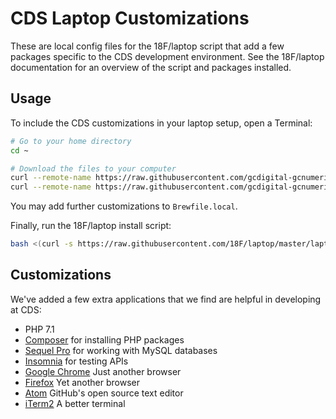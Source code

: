 # CDS Laptop Customizations

These are local config files for the 18F/laptop script that add a few packages specific
to the CDS development environment.  See the 18F/laptop documentation for an overview
of the script and packages installed.

## Usage

To include the CDS customizations in your laptop setup, open a Terminal:

```bash
# Go to your home directory
cd ~

# Download the files to your computer
curl --remote-name https://raw.githubusercontent.com/gcdigital-gcnumerique/laptop/master/.laptop.local
curl --remote-name https://raw.githubusercontent.com/gcdigital-gcnumerique/laptop/master/Brewfile.local
```

You may add further customizations to `Brewfile.local`.

Finally, run the 18F/laptop install script:

```bash
bash <(curl -s https://raw.githubusercontent.com/18F/laptop/master/laptop)
```

## Customizations

We've added a few extra applications that we find are helpful in developing at CDS:
- PHP 7.1
- [Composer](https://getcomposer.org) for installing PHP packages
- [Sequel Pro](https://www.sequelpro.com/) for working with MySQL databases
- [Insomnia](https://insomnia.rest/) for testing APIs
- [Google Chrome](https://www.google.com/chrome/index.html) Just another browser
- [Firefox](https://www.mozilla.org/en-US/firefox/new/) Yet another browser 
- [Atom](https://atom.io/) GitHub's open source text editor
- [iTerm2](http://iterm2.com/) A better terminal
